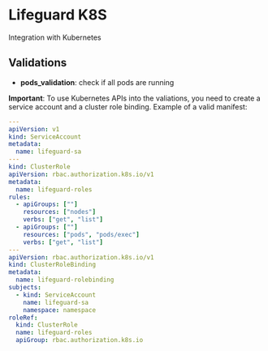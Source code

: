 # Lifeguard K8S

Integration with Kubernetes

## Validations

- __pods_validation__: check if all pods are running

**Important**:
To use Kubernetes APIs into the valiations, you need to create a service account and a cluster role binding. Example of a valid manifest:

```yaml
---
apiVersion: v1
kind: ServiceAccount
metadata:
  name: lifeguard-sa
---
kind: ClusterRole
apiVersion: rbac.authorization.k8s.io/v1
metadata:
  name: lifeguard-roles
rules:
  - apiGroups: [""]
    resources: ["nodes"]
    verbs: ["get", "list"]
  - apiGroups: [""]
    resources: ["pods", "pods/exec"]
    verbs: ["get", "list"]
---
apiVersion: rbac.authorization.k8s.io/v1
kind: ClusterRoleBinding
metadata:
  name: lifeguard-rolebinding
subjects:
  - kind: ServiceAccount
    name: lifeguard-sa
    namespace: namespace
roleRef:
  kind: ClusterRole
  name: lifeguard-roles
  apiGroup: rbac.authorization.k8s.io
```

